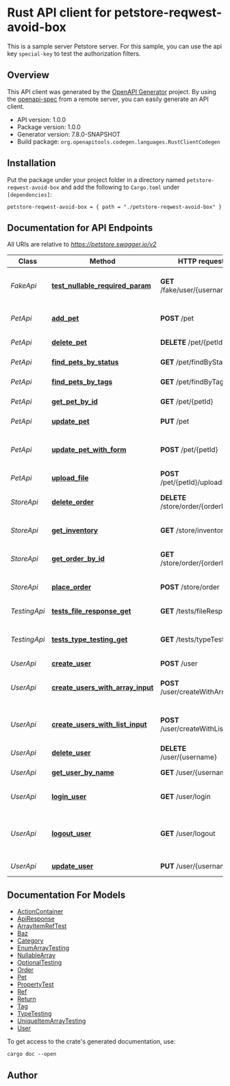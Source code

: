 # Rust API client for petstore-reqwest-avoid-box

This is a sample server Petstore server. For this sample, you can use the api key `special-key` to test the authorization filters.


## Overview

This API client was generated by the [OpenAPI Generator](https://openapi-generator.tech) project.  By using the [openapi-spec](https://openapis.org) from a remote server, you can easily generate an API client.

- API version: 1.0.0
- Package version: 1.0.0
- Generator version: 7.8.0-SNAPSHOT
- Build package: `org.openapitools.codegen.languages.RustClientCodegen`

## Installation

Put the package under your project folder in a directory named `petstore-reqwest-avoid-box` and add the following to `Cargo.toml` under `[dependencies]`:

```
petstore-reqwest-avoid-box = { path = "./petstore-reqwest-avoid-box" }
```

## Documentation for API Endpoints

All URIs are relative to *https://petstore.swagger.io/v2*

Class | Method | HTTP request | Description
------------ | ------------- | ------------- | -------------
*FakeApi* | [**test_nullable_required_param**](docs/FakeApi.md#test_nullable_required_param) | **GET** /fake/user/{username} | To test nullable required parameters
*PetApi* | [**add_pet**](docs/PetApi.md#add_pet) | **POST** /pet | Add a new pet to the store
*PetApi* | [**delete_pet**](docs/PetApi.md#delete_pet) | **DELETE** /pet/{petId} | Deletes a pet
*PetApi* | [**find_pets_by_status**](docs/PetApi.md#find_pets_by_status) | **GET** /pet/findByStatus | Finds Pets by status
*PetApi* | [**find_pets_by_tags**](docs/PetApi.md#find_pets_by_tags) | **GET** /pet/findByTags | Finds Pets by tags
*PetApi* | [**get_pet_by_id**](docs/PetApi.md#get_pet_by_id) | **GET** /pet/{petId} | Find pet by ID
*PetApi* | [**update_pet**](docs/PetApi.md#update_pet) | **PUT** /pet | Update an existing pet
*PetApi* | [**update_pet_with_form**](docs/PetApi.md#update_pet_with_form) | **POST** /pet/{petId} | Updates a pet in the store with form data
*PetApi* | [**upload_file**](docs/PetApi.md#upload_file) | **POST** /pet/{petId}/uploadImage | uploads an image
*StoreApi* | [**delete_order**](docs/StoreApi.md#delete_order) | **DELETE** /store/order/{orderId} | Delete purchase order by ID
*StoreApi* | [**get_inventory**](docs/StoreApi.md#get_inventory) | **GET** /store/inventory | Returns pet inventories by status
*StoreApi* | [**get_order_by_id**](docs/StoreApi.md#get_order_by_id) | **GET** /store/order/{orderId} | Find purchase order by ID
*StoreApi* | [**place_order**](docs/StoreApi.md#place_order) | **POST** /store/order | Place an order for a pet
*TestingApi* | [**tests_file_response_get**](docs/TestingApi.md#tests_file_response_get) | **GET** /tests/fileResponse | Returns an image file
*TestingApi* | [**tests_type_testing_get**](docs/TestingApi.md#tests_type_testing_get) | **GET** /tests/typeTesting | Route to test the TypeTesting schema
*UserApi* | [**create_user**](docs/UserApi.md#create_user) | **POST** /user | Create user
*UserApi* | [**create_users_with_array_input**](docs/UserApi.md#create_users_with_array_input) | **POST** /user/createWithArray | Creates list of users with given input array
*UserApi* | [**create_users_with_list_input**](docs/UserApi.md#create_users_with_list_input) | **POST** /user/createWithList | Creates list of users with given input array
*UserApi* | [**delete_user**](docs/UserApi.md#delete_user) | **DELETE** /user/{username} | Delete user
*UserApi* | [**get_user_by_name**](docs/UserApi.md#get_user_by_name) | **GET** /user/{username} | Get user by user name
*UserApi* | [**login_user**](docs/UserApi.md#login_user) | **GET** /user/login | Logs user into the system
*UserApi* | [**logout_user**](docs/UserApi.md#logout_user) | **GET** /user/logout | Logs out current logged in user session
*UserApi* | [**update_user**](docs/UserApi.md#update_user) | **PUT** /user/{username} | Updated user


## Documentation For Models

 - [ActionContainer](docs/ActionContainer.md)
 - [ApiResponse](docs/ApiResponse.md)
 - [ArrayItemRefTest](docs/ArrayItemRefTest.md)
 - [Baz](docs/Baz.md)
 - [Category](docs/Category.md)
 - [EnumArrayTesting](docs/EnumArrayTesting.md)
 - [NullableArray](docs/NullableArray.md)
 - [OptionalTesting](docs/OptionalTesting.md)
 - [Order](docs/Order.md)
 - [Pet](docs/Pet.md)
 - [PropertyTest](docs/PropertyTest.md)
 - [Ref](docs/Ref.md)
 - [Return](docs/Return.md)
 - [Tag](docs/Tag.md)
 - [TypeTesting](docs/TypeTesting.md)
 - [UniqueItemArrayTesting](docs/UniqueItemArrayTesting.md)
 - [User](docs/User.md)


To get access to the crate's generated documentation, use:

```
cargo doc --open
```

## Author



